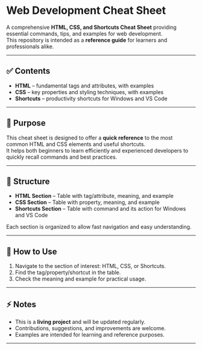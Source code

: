 # Web Development Cheat Sheet

A comprehensive **HTML, CSS, and Shortcuts Cheat Sheet** providing essential commands, tips, and examples for web development.  
This repository is intended as a **reference guide** for learners and professionals alike.

---

## ✅ Contents
- **HTML** – fundamental tags and attributes, with examples  
- **CSS** – key properties and styling techniques, with examples  
- **Shortcuts** – productivity shortcuts for Windows and VS Code  

---

## 🚀 Purpose
This cheat sheet is designed to offer a **quick reference** to the most common HTML and CSS elements and useful shortcuts.  
It helps both beginners to learn efficiently and experienced developers to quickly recall commands and best practices.

---

## 📌 Structure
- **HTML Section** – Table with tag/attribute, meaning, and example  
- **CSS Section** – Table with property, meaning, and example  
- **Shortcuts Section** – Table with command and its action for Windows and VS Code  

Each section is organized to allow fast navigation and easy understanding.

---

## 📂 How to Use
1. Navigate to the section of interest: HTML, CSS, or Shortcuts.  
2. Find the tag/property/shortcut in the table.  
3. Check the meaning and example for practical usage.

---

## ⚡ Notes
- This is a **living project** and will be updated regularly.  
- Contributions, suggestions, and improvements are welcome.  
- Examples are intended for learning and reference purposes.

---



